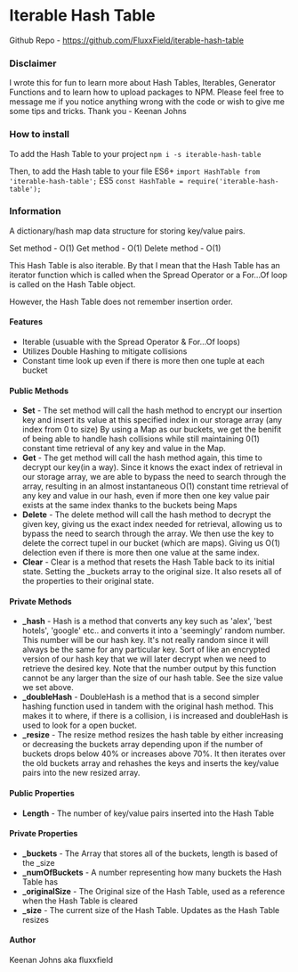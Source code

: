 # Iterable Hash Table

Github Repo - https://github.com/FluxxField/iterable-hash-table

### Disclaimer

I wrote this for fun to learn more about Hash Tables, Iterables, Generator Functions and to learn how to upload packages to NPM. Please feel free to message me if you notice anything wrong with the code or wish to give me some tips and tricks. Thank you - Keenan Johns

### How to install

To add the Hash Table to your project
`npm i -s iterable-hash-table`

Then, to add the Hash table to your file
ES6+
`import HashTable from 'iterable-hash-table';`
ES5
`const HashTable = require('iterable-hash-table');`

### Information

A dictionary/hash map data structure for storing key/value pairs. 

Set method - O(1)
Get method - O(1)
Delete method - O(1)

This Hash Table is also iterable. By that I mean that the Hash Table has an iterator function which is called when the Spread Operator or a For...Of loop is called on the Hash Table object.

However, the Hash Table does not remember insertion order.

#### Features

* Iterable (usuable with the Spread Operator & For...Of loops)
* Utilizes Double Hashing to mitigate collisions
* Constant time look up even if there is more then one tuple at each bucket

#### Public Methods

* **Set** - The set method will call the hash method to encrypt our insertion key and insert its value at this specified index in our storage array (any index from 0 to size) By using a Map as our buckets, we get the benifit of being able to handle hash collisions while still maintaining 0(1) constant time retrieval of any key and value in the Map.
* **Get** - The get method will call the hash method again, this time to decrypt our key(in a way). Since it knows the exact index of retrieval in our storage array, we are able to bypass the need to search through the array, resulting in an almost instantaneous O(1) constant time retrieval of any key and value in our hash, even if more then one key value pair exists at the same index thanks to the buckets being Maps
* **Delete** - The delete method will call the hash method to decrypt the given key, giving us the exact index needed for retrieval, allowing us to bypass the need to search through the array. We then use the key to delete the correct tupel in our bucket (which are maps). Giving us O(1) delection even if there is more then one value at the same index.
* **Clear** - Clear is a method that resets the Hash Table back to its initial state. Setting the _buckets array to the original size. It also resets all of the properties to their original state.

#### Private Methods

* **_hash** - Hash is a method that converts any key such as 'alex', 'best hotels', 'google' etc.. and converts it into a 'seemingly' random number. This number will be our hash key. It's not really random since it will always be the same for any particular key. Sort of like an encrypted version of our hash key that we will later decrypt when we need to retrieve the desired key. Note that the number output by this function cannot be any larger than the size of our hash table. See the size value we set above.
* **_doubleHash** - DoubleHash is a method that is a second simpler hashing function used in tandem with the original hash method. This makes it to where, if there is a collision, i is increased and doubleHash is used to look for a open bucket.
* **_resize** - The resize method resizes the hash table by either increasing or decreasing the buckets array depending upon if the number of buckets drops below 40% or increases above 70%. It then iterates over the old buckets array and rehashes the keys and inserts the key/value pairs into the new resized array.

#### Public Properties

* **Length** - The number of key/value pairs inserted into the Hash Table

#### Private Properties

* **_buckets** - The Array that stores all of the buckets, length is based of the _size
* **_numOfBuckets** - A number representing how many buckets the Hash Table has
* **_originalSize** - The Original size of the Hash Table, used as a reference when the Hash Table is cleared
* **_size** - The current size of the Hash Table. Updates as the Hash Table resizes

#### Author

Keenan Johns aka fluxxfield